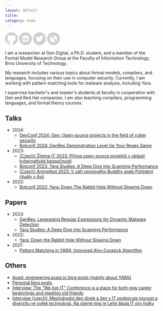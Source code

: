 ```yaml
---
layout: default
title:
category: home
---
```


<a href="https://github.com/regeciovad" target="_blank"><img src="assets/icons/icon-github.svg" alt="GitHub" style="width:42px;height:42px;"></a>
<a href="https://www.linkedin.com/in/regeciovad/" target="_blank"><img src="assets/icons/icon-linkedin.svg" alt="LinkedIn" style="width:42px;height:42px;"></a>
<a href="https://www.twitter.com/in/regeciovad/" target="_blank"><img src="assets/icons/icon-twitter.svg" alt="Twitter" style="width:42px;height:42px;"></a>
<a href="https://medium.com/@regeciova-dominika" target="_blank"><img src="assets/icons/icon-website.svg" alt="Website" style="width:42px;height:42px;"></a>

I am a researcher at Gen Digital, a Ph.D. student, and a member of the Formal Model Research Group at the Faculty of Information Technology, Brno University of Technology.

My research includes various topics about formal models, compilers, and languages, focusing on their use in computer security. Currently, I am working with pattern matching tools for malware analysis, including Yara.

I supervise bachelor's and master's students at faculty in cooperation with Gen and Red Hat companies. I am also teaching compilers, programming languages, and formal theory courses.

## Talks
- 2024:
  * <a href="https://www.youtube.com/watch?v=cSJYZ8fRkf4" target="_blank">DevConf 2024: Gen: Open-source projects in the field of cyber security</a>
  * <a href="https://www.youtube.com/watch?v=iPcKEsgPt3E" target="_blank">Botconf 2024: GenRex Demonstration Level Up Your Regex Game</a>
- 2023:
  * <a href="https://www.youtube.com/watch?v=DIo1ctcWqew" target="_blank">(Czech) Žijeme IT 2023: Přínos open-source projektů v oblasti kybernetické bezpečnosti</a>
  * <a href="https://www.youtube.com/watch?v=UP_4EUK4iNM" target="_blank">Botconf 2023: Yara Studies: A Deep Dive into Scanning Performance</a>
  * <a href="https://www.youtube.com/watch?v=Q_2t5kxmEso" target="_blank">(Czech) Animefest 2023: V záři neonového Buddhy aneb Pohřební rituály v Asii</a>
- 2022:
  * <a href="https://www.youtube.com/watch?v=3G0xaJkIE3M" target="_blank">Botconf 2022: Yara: Down The Rabbit Hole Without Slowing Down</a>

## Papers
- 2023:
  * <a href="https://doi.org/10.1109/TrustCom60117.2023.00123" target="_blank">GenRex: Leveraging Regular Expressions for Dynamic Malware Detection</a>
  * <a href="https://doi.org/10.18464/cybin.v8i1" target="_blank">Yara Studies: A Deep Dive into Scanning Performance</a>  
- 2022:
  * <a href="https://doi.org/10.18464/cybin.v7i1" target="_blank">Yara: Down the Rabbit Hole Without Slowing Down</a> 
- 2021:
  * <a href="https://doi.org/10.1109/ACCESS.2021.3074801" target="_blank">Pattern Matching in YARA: Improved Aho-Corasick Algorithm</a>

## Others
- <a href="https://engineering.avast.io/author/dominikaregeciova/" target="_blank">Avast: engineering.avast.io blog posts (mainly about YARA)</a>
- <a href="https://medium.com/@regeciova-dominika" target="_blank">Personal blog posts</a>
- <a href="https://www.fit.vut.cz/fit/press/3573/.en" target="_blank">Interview: The "We live IT" Conference is a place for both new career beginnings and meeting old friends</a>
- <a href="https://www.vut.cz/vut/aktuality-f19528/mezinarodni-den-divek-a-zen-v-it-podporuje-rovnost-a-diverzitu-ve-svete-technologii-na-stejne-misi-je-letni-skola-it-pro-holky-d257336" target="_blank">Interview (czech): Mezinárodní den dívek a žen v IT podporuje rovnost a diverzitu ve světě technologií. Na stejné misi je Letní škola IT pro holky</a>

